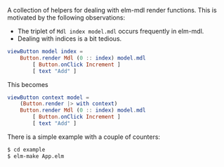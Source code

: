 A collection of helpers for dealing with elm-mdl render functions.
This is motivated by the following observations:

- The triplet of `Mdl index model.mdl` occurs frequently in elm-mdl.
- Dealing with indices is a bit tedious.

```elm
viewButton model index =
    Button.render Mdl (0 :: index) model.mdl
        [ Button.onClick Increment ]
        [ text "Add" ]
```

This becomes

```elm
viewButton context model =
    (Button.render |> with context)
    Button.render Mdl (0 :: index) model.mdl
        [ Button.onClick Increment ]
        [ text "Add" ]
```

There is a simple example with a couple of counters:

```bash
$ cd example
$ elm-make App.elm
```
